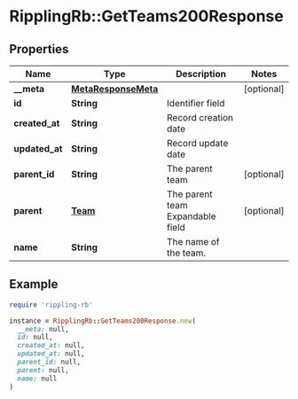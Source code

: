 # RipplingRb::GetTeams200Response

## Properties

| Name | Type | Description | Notes |
| ---- | ---- | ----------- | ----- |
| **__meta** | [**MetaResponseMeta**](MetaResponseMeta.md) |  | [optional] |
| **id** | **String** | Identifier field |  |
| **created_at** | **String** | Record creation date |  |
| **updated_at** | **String** | Record update date |  |
| **parent_id** | **String** | The parent team | [optional] |
| **parent** | [**Team**](Team.md) | The parent team  Expandable field | [optional] |
| **name** | **String** | The name of the team. |  |

## Example

```ruby
require 'rippling-rb'

instance = RipplingRb::GetTeams200Response.new(
  __meta: null,
  id: null,
  created_at: null,
  updated_at: null,
  parent_id: null,
  parent: null,
  name: null
)
```

